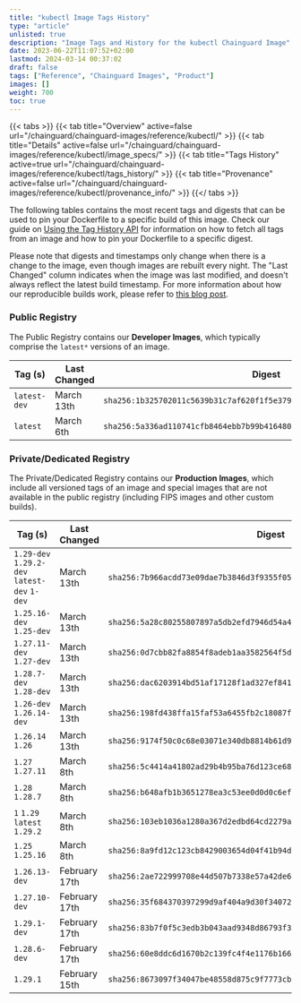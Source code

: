 ```yaml
---
title: "kubectl Image Tags History"
type: "article"
unlisted: true
description: "Image Tags and History for the kubectl Chainguard Image"
date: 2023-06-22T11:07:52+02:00
lastmod: 2024-03-14 00:37:02
draft: false
tags: ["Reference", "Chainguard Images", "Product"]
images: []
weight: 700
toc: true
---
```


{{< tabs >}}
{{< tab title="Overview" active=false url="/chainguard/chainguard-images/reference/kubectl/" >}}
{{< tab title="Details" active=false url="/chainguard/chainguard-images/reference/kubectl/image_specs/" >}}
{{< tab title="Tags History" active=true url="/chainguard/chainguard-images/reference/kubectl/tags_history/" >}}
{{< tab title="Provenance" active=false url="/chainguard/chainguard-images/reference/kubectl/provenance_info/" >}}
{{</ tabs >}}

The following tables contains the most recent tags and digests that can be used to pin your Dockerfile to a specific build of this image. Check our guide on [Using the Tag History API](/chainguard/chainguard-images/using-the-tag-history-api/) for information on how to fetch all tags from an image and how to pin your Dockerfile to a specific digest.

Please note that digests and timestamps only change when there is a change to the image, even though images are rebuilt every night. The "Last Changed" column indicates when the image was last modified, and doesn't always reflect the latest build timestamp. For more information about how our reproducible builds work, please refer to [this blog post](https://www.chainguard.dev/unchained/reproducing-chainguards-reproducible-image-builds).

### Public Registry
The Public Registry contains our **Developer Images**, which typically comprise the `latest*` versions of an image.

| Tag (s)       | Last Changed | Digest                                                                    |
|---------------|--------------|---------------------------------------------------------------------------|
|  `latest-dev` | March 13th   | `sha256:1b325702011c5639b31c7af620f1f5e379c0f45d7e80cf48b2b576e6e7451390` |
|  `latest`     | March 6th    | `sha256:5a336ad110741cfb8464ebb7b99b4164808d6386a992fc9720d9e4f98708fa0b` |


### Private/Dedicated Registry
The Private/Dedicated Registry contains our **Production Images**, which include all versioned tags of an image and special images that are not available in the public registry (including FIPS images and other custom builds).

| Tag (s)                                       | Last Changed  | Digest                                                                    |
|-----------------------------------------------|---------------|---------------------------------------------------------------------------|
|  `1.29-dev` `1.29.2-dev` `latest-dev` `1-dev` | March 13th    | `sha256:7b966acdd73e09dae7b3846d3f9355f0563bad37781757e8e7a58d92a3ef3ddf` |
|  `1.25.16-dev` `1.25-dev`                     | March 13th    | `sha256:5a28c80255807897a5db2efd7946d54a49dde8d7cee32f4640fa20acc3ce0c46` |
|  `1.27.11-dev` `1.27-dev`                     | March 13th    | `sha256:0d7cbb82fa8854f8adeb1aa3582564f5decdf887ab1e8ce0b1bfb2b985a684c5` |
|  `1.28.7-dev` `1.28-dev`                      | March 13th    | `sha256:dac6203914bd51af17128f1ad327ef841a6b21664dee981e51fb3a1df619ff9d` |
|  `1.26-dev` `1.26.14-dev`                     | March 13th    | `sha256:198fd438ffa15faf53a6455fb2c18087f4d45e87303bc6b9926c0f53db67a5e2` |
|  `1.26.14` `1.26`                             | March 13th    | `sha256:9174f50c0c68e03071e340db8814b61d94983d703dbe77319f9c92f21ea10b52` |
|  `1.27` `1.27.11`                             | March 8th     | `sha256:5c4414a41802ad29b4b95ba76d123ce6812ef94512b5fc6b68fb3cae23d49a0e` |
|  `1.28` `1.28.7`                              | March 8th     | `sha256:b648afb1b3651278ea3c53ee0d0d0c6ef9370569d125bd756e8092cba1ceae8d` |
|  `1` `1.29` `latest` `1.29.2`                 | March 8th     | `sha256:103eb1036a1280a367d2edbd64cd2279a3783a134d6b7d4cb11f79bd9bf52732` |
|  `1.25` `1.25.16`                             | March 8th     | `sha256:8a9fd12c123cb8429003654d04f41b94d11e418dedf17f5d17180c644bfcdd1e` |
|  `1.26.13-dev`                                | February 17th | `sha256:2ae722999708e44d507b7338e57a42de657edb3fb321526ffa66830a29559a09` |
|  `1.27.10-dev`                                | February 17th | `sha256:35f684370397299d9af404a9d30f3407213c22647760485406c4b9b70ab5548a` |
|  `1.29.1-dev`                                 | February 17th | `sha256:83b7f0f5c3edb3b043aad9348d86793f37e791b04a244bed404d3ca92e1db5c8` |
|  `1.28.6-dev`                                 | February 17th | `sha256:60e8ddc6d1670b2c139fc4f4e1176b166e85198a9ff7b9f201a7e0216d8e6932` |
|  `1.29.1`                                     | February 15th | `sha256:8673097f34047be48558d875c9f7773cb32df6256a621a29156dffb0f8532fc8` |

